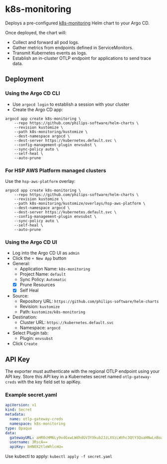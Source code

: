 # k8s-monitoring

Deploys a pre-configured [k8s-monitoring](https://artifacthub.io/packages/helm/grafana/k8s-monitoring) Helm chart to your Argo CD.

Once deployed, the chart will:

* Collect and forward all pod logs.
* Gather metrics from endpoints defined in ServiceMonitors.
* Transmit Kubernetes events as logs.
* Establish an in-cluster OTLP endpoint for applications to send trace data.

## Deployment

### Using the Argo CD CLI

* Use `argocd login` to establish a session with your cluster
* Create the Argo CD app:

```shell
argocd app create k8s-monitoring \
    --repo https://github.com/philips-software/helm-charts \
    --revision kustomize \
    --path k8s-monitoring/kustomize \
    --dest-namespace argocd \
    --dest-server https://kubernetes.default.svc \
    --config-management-plugin envsubst \
    --sync-policy auto \
    --self-heal \
    --auto-prune
```

### For HSP AWS Platform managed clusters

Use the `hsp-aws-platform` overlay:

```shell
argocd app create k8s-monitoring \
    --repo https://github.com/philips-software/helm-charts \
    --revision kustomize \
    --path k8s-monitoring/kustomize/overlays/hsp-aws-platform \
    --dest-namespace argocd \
    --dest-server https://kubernetes.default.svc \
    --config-management-plugin envsubst \
    --sync-policy auto \
    --self-heal \
    --auto-prune
```

### Using the Argo CD UI

* Log into the Argo CD UI as `admin`
* Click the `+ New App` button
* General:
  - Application Name: `k8s-monitoring`
  - Project Name: `default`
  - Sync Policy: `Automatic`
  - [x] Prune Resources
  - [x] Self Heal 
* Source:
  - Repository URL: `https://github.com/philips-software/helm-charts`
  - Revision: `kustomize`
  - Path: `kustomize/k8s-monitoring`
* Destination:
  - Cluster URL: `https://kubernetes.default.svc`
  - Namespace: `argocd`
* Select Plugin tab:
  - Plugin: `envsubst`
* Click `Create` 

## API Key

The exporter must authenticate with the regional OTLP endpoint using your API key.
Store this API key in a Kubernetes secret named `otlp-gateway-creds` with the key field set to apiKey.

### Example secret.yaml

```yaml
apiVersion: v1
kind: Secret
metadata:
  name: otlp-gateway-creds
  namespace: k8s-monitoring
type: Opaque
data:
  gatewayURL: aHR0cHM6Ly9vdGxwLWdhdGV3YXkub2JzLXVzLWVhc3QtY3QuaHNwLnBoaWxpcHMuY29t
  username: 3RscA==
  apiKey: bHN0X2tleWhlcmU=
```

Use kubectl to apply: `kubectl apply -f secret.yaml`
